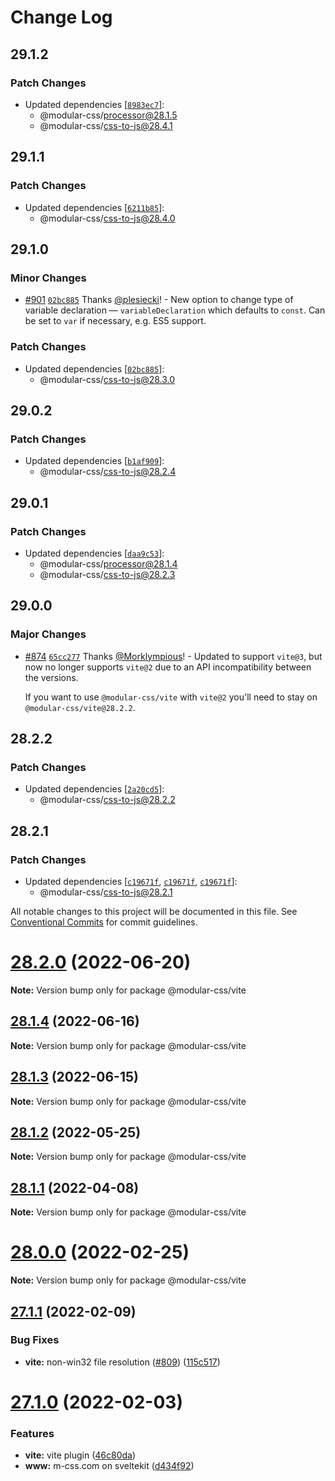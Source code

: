# Change Log

## 29.1.2

### Patch Changes

- Updated dependencies [[`8983ec7`](https://github.com/tivac/modular-css/commit/8983ec74fe945f2859c4078e66ef15095a75f9be)]:
  - @modular-css/processor@28.1.5
  - @modular-css/css-to-js@28.4.1

## 29.1.1

### Patch Changes

- Updated dependencies [[`6211b85`](https://github.com/tivac/modular-css/commit/6211b859abf83f95ffcce0d741d9e82628f97eb5)]:
  - @modular-css/css-to-js@28.4.0

## 29.1.0

### Minor Changes

- [#901](https://github.com/tivac/modular-css/pull/901) [`02bc885`](https://github.com/tivac/modular-css/commit/02bc88570045be3e6e23adff5411b6ad1883d104) Thanks [@plesiecki](https://github.com/plesiecki)! - New option to change type of variable declaration — `variableDeclaration` which defaults to `const`. Can be set to `var` if necessary, e.g. ES5 support.

### Patch Changes

- Updated dependencies [[`02bc885`](https://github.com/tivac/modular-css/commit/02bc88570045be3e6e23adff5411b6ad1883d104)]:
  - @modular-css/css-to-js@28.3.0

## 29.0.2

### Patch Changes

- Updated dependencies [[`b1af909`](https://github.com/tivac/modular-css/commit/b1af909ceaa2dbc4b54c376b9ed5a14a824c6e89)]:
  - @modular-css/css-to-js@28.2.4

## 29.0.1

### Patch Changes

- Updated dependencies [[`daa9c53`](https://github.com/tivac/modular-css/commit/daa9c535e19f434e651fcbbbaf7cf48fa7b481ae)]:
  - @modular-css/processor@28.1.4
  - @modular-css/css-to-js@28.2.3

## 29.0.0

### Major Changes

- [#874](https://github.com/tivac/modular-css/pull/874) [`65cc277`](https://github.com/tivac/modular-css/commit/65cc2775976570ad50c483abef664483f2b7edf9) Thanks [@Morklympious](https://github.com/Morklympious)! - Updated to support `vite@3`, but now no longer supports `vite@2` due to an API incompatibility between the versions.

  If you want to use `@modular-css/vite` with `vite@2` you'll need to stay on `@modular-css/vite@28.2.2`.

## 28.2.2

### Patch Changes

- Updated dependencies [[`2a20cd5`](https://github.com/tivac/modular-css/commit/2a20cd528d3a1dd34d2f034400ce334aeffa09ec)]:
  - @modular-css/css-to-js@28.2.2

## 28.2.1

### Patch Changes

- Updated dependencies [[`c19671f`](https://github.com/tivac/modular-css/commit/c19671fb8c4798d98a79e6f1d09cfc26e8a12eb7), [`c19671f`](https://github.com/tivac/modular-css/commit/c19671fb8c4798d98a79e6f1d09cfc26e8a12eb7), [`c19671f`](https://github.com/tivac/modular-css/commit/c19671fb8c4798d98a79e6f1d09cfc26e8a12eb7)]:
  - @modular-css/css-to-js@28.2.1

All notable changes to this project will be documented in this file.
See [Conventional Commits](https://conventionalcommits.org) for commit guidelines.

# [28.2.0](https://github.com/tivac/modular-css/compare/v28.1.4...v28.2.0) (2022-06-20)

**Note:** Version bump only for package @modular-css/vite

## [28.1.4](https://github.com/tivac/modular-css/compare/v28.1.3...v28.1.4) (2022-06-16)

**Note:** Version bump only for package @modular-css/vite

## [28.1.3](https://github.com/tivac/modular-css/compare/v28.1.2...v28.1.3) (2022-06-15)

**Note:** Version bump only for package @modular-css/vite

## [28.1.2](https://github.com/tivac/modular-css/compare/v28.1.1...v28.1.2) (2022-05-25)

**Note:** Version bump only for package @modular-css/vite

## [28.1.1](https://github.com/tivac/modular-css/compare/v28.1.0...v28.1.1) (2022-04-08)

**Note:** Version bump only for package @modular-css/vite

# [28.0.0](https://github.com/tivac/modular-css/compare/v27.2.0...v28.0.0) (2022-02-25)

**Note:** Version bump only for package @modular-css/vite

## [27.1.1](https://github.com/tivac/modular-css/compare/v27.1.0...v27.1.1) (2022-02-09)

### Bug Fixes

- **vite:** non-win32 file resolution ([#809](https://github.com/tivac/modular-css/issues/809)) ([115c517](https://github.com/tivac/modular-css/commit/115c517ca5f4586619db2207d1d37675981237c6))

# [27.1.0](https://github.com/tivac/modular-css/compare/v27.0.3...v27.1.0) (2022-02-03)

### Features

- **vite:** vite plugin ([46c80da](https://github.com/tivac/modular-css/commit/46c80dab3c552b5ddf2c43683984d6c9112ecd39))
- **www:** m-css.com on sveltekit ([d434f92](https://github.com/tivac/modular-css/commit/d434f927a4201df8d66cd7ed5ea2be63daa42b7a))
